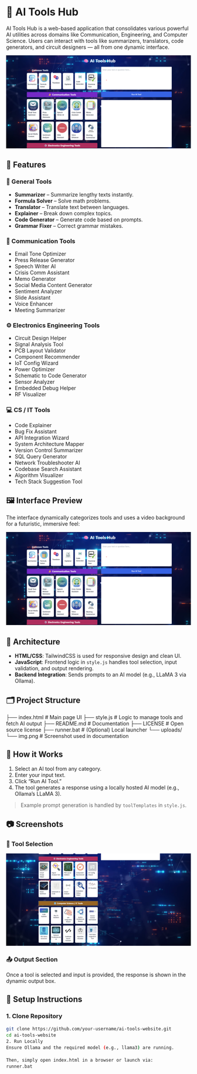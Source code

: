 # 🧠 AI Tools Hub

AI Tools Hub is a web-based application that consolidates various powerful AI utilities across domains like Communication, Engineering, and Computer Science. Users can interact with tools like summarizers, translators, code generators, and circuit designers — all from one dynamic interface.

![AI Tools Hub UI](img.png)

## 🚀 Features

### 🧰 General Tools
- **Summarizer** – Summarize lengthy texts instantly.
- **Formula Solver** – Solve math problems.
- **Translator** – Translate text between languages.
- **Explainer** – Break down complex topics.
- **Code Generator** – Generate code based on prompts.
- **Grammar Fixer** – Correct grammar mistakes.

### 📣 Communication Tools
- Email Tone Optimizer
- Press Release Generator
- Speech Writer AI
- Crisis Comm Assistant
- Memo Generator
- Social Media Content Generator
- Sentiment Analyzer
- Slide Assistant
- Voice Enhancer
- Meeting Summarizer

### ⚙️ Electronics Engineering Tools
- Circuit Design Helper
- Signal Analysis Tool
- PCB Layout Validator
- Component Recommender
- IoT Config Wizard
- Power Optimizer
- Schematic to Code Generator
- Sensor Analyzer
- Embedded Debug Helper
- RF Visualizer

### 💻 CS / IT Tools
- Code Explainer
- Bug Fix Assistant
- API Integration Wizard
- System Architecture Mapper
- Version Control Summarizer
- SQL Query Generator
- Network Troubleshooter AI
- Codebase Search Assistant
- Algorithm Visualizer
- Tech Stack Suggestion Tool

## 🖼️ Interface Preview

The interface dynamically categorizes tools and uses a video background for a futuristic, immersive feel:

![Interface Preview](img.png)

## 🧩 Architecture

- **HTML/CSS**: TailwindCSS is used for responsive design and clean UI.
- **JavaScript**: Frontend logic in `style.js` handles tool selection, input validation, and output rendering.
- **Backend Integration**: Sends prompts to an AI model (e.g., LLaMA 3 via Ollama).

## 🗂️ Project Structure
  ├── index.html # Main page UI
  ├── style.js # Logic to manage tools and fetch AI output
  ├── README.md # Documentation
  ├── LICENSE # Open source license
  ├── runner.bat # (Optional) Local launcher
  └── uploads/
  └── img.png # Screenshot used in documentation

## 🧠 How it Works

1. Select an AI tool from any category.
2. Enter your input text.
3. Click “Run AI Tool.”
4. The tool generates a response using a locally hosted AI model (e.g., Ollama’s LLaMA 3).

> Example prompt generation is handled by `toolTemplates` in `style.js`.

## 📷 Screenshots

### 🔎 Tool Selection

![Tool Selection](img2.png)

### 📤 Output Section

Once a tool is selected and input is provided, the response is shown in the dynamic output box.

## 🔧 Setup Instructions

### 1. Clone Repository

```bash
git clone https://github.com/your-username/ai-tools-website.git
cd ai-tools-website
2. Run Locally
Ensure Ollama and the required model (e.g., llama3) are running.

Then, simply open index.html in a browser or launch via:
runner.bat

